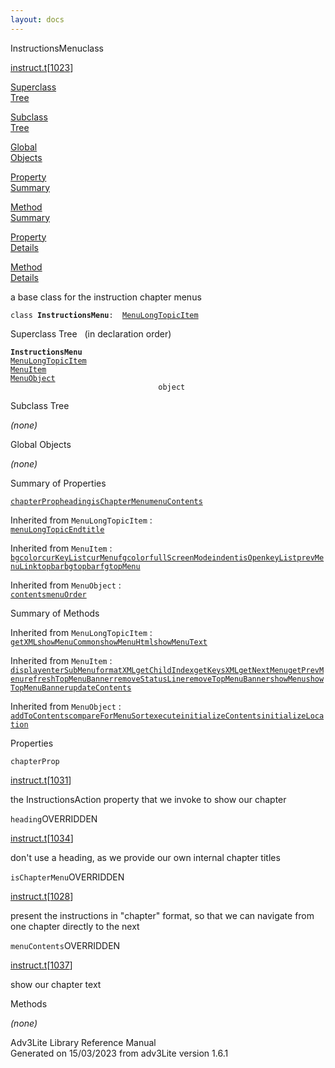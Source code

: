 ```yaml
---
layout: docs
---
```

<span class="title">InstructionsMenu</span><span class="type">class</span>

[instruct.t](../file/instruct.t.html)\[[1023](../source/instruct.t.html#1023)\]

[Superclass  
Tree](#_SuperClassTree_)

[Subclass  
Tree](#_SubClassTree_)

[Global  
Objects](#_ObjectSummary_)

[Property  
Summary](#_PropSummary_)

[Method  
Summary](#_MethodSummary_)

[Property  
Details](#_Properties_)

[Method  
Details](#_Methods_)



a base class for the instruction chapter menus

`class `**`InstructionsMenu`**` :   `[`MenuLongTopicItem`](../object/MenuLongTopicItem.html)



<span id="_SuperClassTree_"></span>



<span class="hdln">Superclass Tree</span>   (in declaration order)



**`InstructionsMenu`**  
[`MenuLongTopicItem`](../object/MenuLongTopicItem.html)  
[`MenuItem`](../object/MenuItem.html)  
[`MenuObject`](../object/MenuObject.html)  
`                                 object`  
<span id="_SubClassTree_"></span>



<span class="hdln">Subclass Tree</span>  



*(none)* <span id="_ObjectSummary_"></span>



<span class="hdln">Global Objects</span>  



*(none)* <span id="_PropSummary_"></span>



<span class="hdln">Summary of Properties</span>  



[`chapterProp`](#chapterProp)[`heading`](#heading)[`isChapterMenu`](#isChapterMenu)[`menuContents`](#menuContents)

Inherited from `MenuLongTopicItem` :  
[`menuLongTopicEnd`](../object/MenuLongTopicItem.html#menuLongTopicEnd)[`title`](../object/MenuLongTopicItem.html#title)

Inherited from `MenuItem` :  
[`bgcolor`](../object/MenuItem.html#bgcolor)[`curKeyList`](../object/MenuItem.html#curKeyList)[`curMenu`](../object/MenuItem.html#curMenu)[`fgcolor`](../object/MenuItem.html#fgcolor)[`fullScreenMode`](../object/MenuItem.html#fullScreenMode)[`indent`](../object/MenuItem.html#indent)[`isOpen`](../object/MenuItem.html#isOpen)[`keyList`](../object/MenuItem.html#keyList)[`prevMenuLink`](../object/MenuItem.html#prevMenuLink)[`topbarbg`](../object/MenuItem.html#topbarbg)[`topbarfg`](../object/MenuItem.html#topbarfg)[`topMenu`](../object/MenuItem.html#topMenu)

Inherited from `MenuObject` :  
[`contents`](../object/MenuObject.html#contents)[`menuOrder`](../object/MenuObject.html#menuOrder)

<span id="_MethodSummary_"></span>



<span class="hdln">Summary of Methods</span>  





Inherited from `MenuLongTopicItem` :  
[`getXML`](../object/MenuLongTopicItem.html#getXML)[`showMenuCommon`](../object/MenuLongTopicItem.html#showMenuCommon)[`showMenuHtml`](../object/MenuLongTopicItem.html#showMenuHtml)[`showMenuText`](../object/MenuLongTopicItem.html#showMenuText)

Inherited from `MenuItem` :  
[`display`](../object/MenuItem.html#display)[`enterSubMenu`](../object/MenuItem.html#enterSubMenu)[`formatXML`](../object/MenuItem.html#formatXML)[`getChildIndex`](../object/MenuItem.html#getChildIndex)[`getKeysXML`](../object/MenuItem.html#getKeysXML)[`getNextMenu`](../object/MenuItem.html#getNextMenu)[`getPrevMenu`](../object/MenuItem.html#getPrevMenu)[`refreshTopMenuBanner`](../object/MenuItem.html#refreshTopMenuBanner)[`removeStatusLine`](../object/MenuItem.html#removeStatusLine)[`removeTopMenuBanner`](../object/MenuItem.html#removeTopMenuBanner)[`showMenu`](../object/MenuItem.html#showMenu)[`showTopMenuBanner`](../object/MenuItem.html#showTopMenuBanner)[`updateContents`](../object/MenuItem.html#updateContents)

Inherited from `MenuObject` :  
[`addToContents`](../object/MenuObject.html#addToContents)[`compareForMenuSort`](../object/MenuObject.html#compareForMenuSort)[`execute`](../object/MenuObject.html#execute)[`initializeContents`](../object/MenuObject.html#initializeContents)[`initializeLocation`](../object/MenuObject.html#initializeLocation)

<span id="_Properties_"></span>



<span class="hdln">Properties</span>  



<span id="chapterProp"></span>

`chapterProp`

[instruct.t](../file/instruct.t.html)\[[1031](../source/instruct.t.html#1031)\]



the InstructionsAction property that we invoke to show our chapter



<span id="heading"></span>

`heading`<span class="rem">OVERRIDDEN</span>

[instruct.t](../file/instruct.t.html)\[[1034](../source/instruct.t.html#1034)\]



don't use a heading, as we provide our own internal chapter titles



<span id="isChapterMenu"></span>

`isChapterMenu`<span class="rem">OVERRIDDEN</span>

[instruct.t](../file/instruct.t.html)\[[1028](../source/instruct.t.html#1028)\]



present the instructions in "chapter" format, so that we can navigate
from one chapter directly to the next



<span id="menuContents"></span>

`menuContents`<span class="rem">OVERRIDDEN</span>

[instruct.t](../file/instruct.t.html)\[[1037](../source/instruct.t.html#1037)\]



show our chapter text



<span id="_Methods_"></span>



<span class="hdln">Methods</span>  



*(none)*



Adv3Lite Library Reference Manual  
Generated on 15/03/2023 from adv3Lite version 1.6.1



